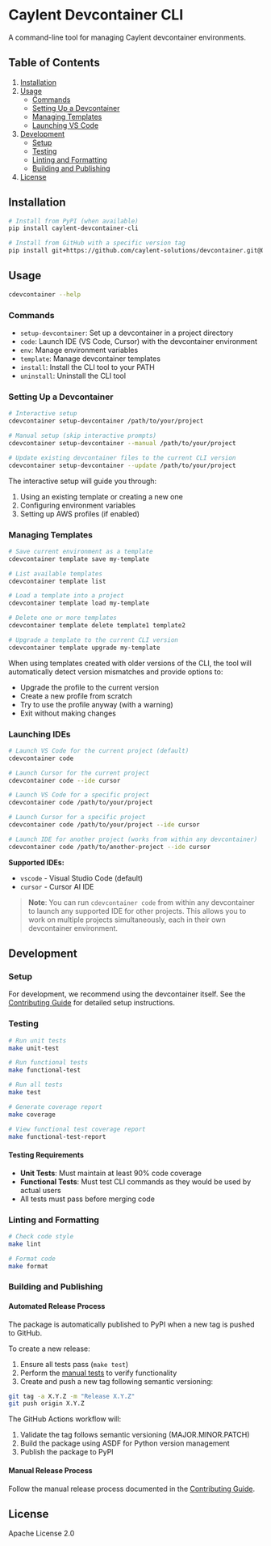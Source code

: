 # Caylent Devcontainer CLI

A command-line tool for managing Caylent devcontainer environments.

## Table of Contents

1. [Installation](#installation)
2. [Usage](#usage)
   - [Commands](#commands)
   - [Setting Up a Devcontainer](#setting-up-a-devcontainer)
   - [Managing Templates](#managing-templates)
   - [Launching VS Code](#launching-vs-code)
3. [Development](#development)
   - [Setup](#setup)
   - [Testing](#testing)
   - [Linting and Formatting](#linting-and-formatting)
   - [Building and Publishing](#building-and-publishing)
4. [License](#license)

## Installation

```bash
# Install from PyPI (when available)
pip install caylent-devcontainer-cli

# Install from GitHub with a specific version tag
pip install git+https://github.com/caylent-solutions/devcontainer.git@0.1.0#subdirectory=caylent-devcontainer-cli
```

## Usage

```bash
cdevcontainer --help
```

### Commands

- `setup-devcontainer`: Set up a devcontainer in a project directory
- `code`: Launch IDE (VS Code, Cursor) with the devcontainer environment
- `env`: Manage environment variables
- `template`: Manage devcontainer templates
- `install`: Install the CLI tool to your PATH
- `uninstall`: Uninstall the CLI tool

### Setting Up a Devcontainer

```bash
# Interactive setup
cdevcontainer setup-devcontainer /path/to/your/project

# Manual setup (skip interactive prompts)
cdevcontainer setup-devcontainer --manual /path/to/your/project

# Update existing devcontainer files to the current CLI version
cdevcontainer setup-devcontainer --update /path/to/your/project
```

The interactive setup will guide you through:
1. Using an existing template or creating a new one
2. Configuring environment variables
3. Setting up AWS profiles (if enabled)

### Managing Templates

```bash
# Save current environment as a template
cdevcontainer template save my-template

# List available templates
cdevcontainer template list

# Load a template into a project
cdevcontainer template load my-template

# Delete one or more templates
cdevcontainer template delete template1 template2

# Upgrade a template to the current CLI version
cdevcontainer template upgrade my-template
```

When using templates created with older versions of the CLI, the tool will automatically detect version mismatches and provide options to:
- Upgrade the profile to the current version
- Create a new profile from scratch
- Try to use the profile anyway (with a warning)
- Exit without making changes

### Launching IDEs

```bash
# Launch VS Code for the current project (default)
cdevcontainer code

# Launch Cursor for the current project
cdevcontainer code --ide cursor

# Launch VS Code for a specific project
cdevcontainer code /path/to/your/project

# Launch Cursor for a specific project
cdevcontainer code /path/to/your/project --ide cursor

# Launch IDE for another project (works from within any devcontainer)
cdevcontainer code /path/to/another-project --ide cursor
```

**Supported IDEs:**
- `vscode` - Visual Studio Code (default)
- `cursor` - Cursor AI IDE

> **Note**: You can run `cdevcontainer code` from within any devcontainer to launch any supported IDE for other projects. This allows you to work on multiple projects simultaneously, each in their own devcontainer environment.

## Development

### Setup

For development, we recommend using the devcontainer itself. See the [Contributing Guide](CONTRIBUTING.md) for detailed setup instructions.

### Testing

```bash
# Run unit tests
make unit-test

# Run functional tests
make functional-test

# Run all tests
make test

# Generate coverage report
make coverage

# View functional test coverage report
make functional-test-report
```

#### Testing Requirements

- **Unit Tests**: Must maintain at least 90% code coverage
- **Functional Tests**: Must test CLI commands as they would be used by actual users
- All tests must pass before merging code

### Linting and Formatting

```bash
# Check code style
make lint

# Format code
make format
```

### Building and Publishing

#### Automated Release Process

The package is automatically published to PyPI when a new tag is pushed to GitHub.

To create a new release:

1. Ensure all tests pass (`make test`)
2. Perform the [manual tests](MANUAL_TESTING.md) to verify functionality
3. Create and push a new tag following semantic versioning:

```bash
git tag -a X.Y.Z -m "Release X.Y.Z"
git push origin X.Y.Z
```

The GitHub Actions workflow will:
1. Validate the tag follows semantic versioning (MAJOR.MINOR.PATCH)
2. Build the package using ASDF for Python version management
3. Publish the package to PyPI

#### Manual Release Process

Follow the manual release process documented in the [Contributing Guide](CONTRIBUTING.md#manual-release-process-when-github-actions-workflow-is-not-working).

## License

Apache License 2.0
